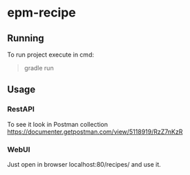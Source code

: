 # epm-recipe

## Running
To run project execute in cmd: 
> gradle run
## Usage
### RestAPI
To see it look in Postman collection https://documenter.getpostman.com/view/5118919/RzZ7nKzR
### WebUI
Just open in browser localhost:80/recipes/ and use it.
